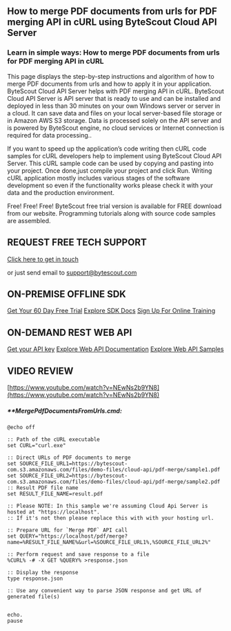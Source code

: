 ## How to merge PDF documents from urls for PDF merging API in cURL using ByteScout Cloud API Server

### Learn in simple ways: How to merge PDF documents from urls for PDF merging API in cURL

This page displays the step-by-step instructions and algorithm of how to merge PDF documents from urls and how to apply it in your application. ByteScout Cloud API Server helps with PDF merging API in cURL. ByteScout Cloud API Server is API server that is ready to use and can be installed and deployed in less than 30 minutes on your own Windows server or server in a cloud. It can save data and files on your local server-based file storage or in Amazon AWS S3 storage. Data is processed solely on the API server and is powered by ByteScout engine, no cloud services or Internet connection is required for data processing..

If you want to speed up the application’s code writing then cURL code samples for cURL developers help to implement using ByteScout Cloud API Server. This cURL sample code can be used by copying and pasting into your project. Once done,just compile your project and click Run. Writing cURL application mostly includes various stages of the software development so even if the functionality works please check it with your data and the production environment.

Free! Free! Free! ByteScout free trial version is available for FREE download from our website. Programming tutorials along with source code samples are assembled.

## REQUEST FREE TECH SUPPORT

[Click here to get in touch](https://bytescout.zendesk.com/hc/en-us/requests/new?subject=ByteScout%20Cloud%20API%20Server%20Question)

or just send email to [support@bytescout.com](mailto:support@bytescout.com?subject=ByteScout%20Cloud%20API%20Server%20Question) 

## ON-PREMISE OFFLINE SDK 

[Get Your 60 Day Free Trial](https://bytescout.com/download/web-installer?utm_source=github-readme)
[Explore SDK Docs](https://bytescout.com/documentation/index.html?utm_source=github-readme)
[Sign Up For Online Training](https://academy.bytescout.com/)


## ON-DEMAND REST WEB API

[Get your API key](https://pdf.co/documentation/api?utm_source=github-readme)
[Explore Web API Documentation](https://pdf.co/documentation/api?utm_source=github-readme)
[Explore Web API Samples](https://github.com/bytescout/ByteScout-SDK-SourceCode/tree/master/PDF.co%20Web%20API)

## VIDEO REVIEW

[https://www.youtube.com/watch?v=NEwNs2b9YN8](https://www.youtube.com/watch?v=NEwNs2b9YN8)




<!-- code block begin -->

##### ****MergePdfDocumentsFromUrls.cmd:**
    
```
@echo off

:: Path of the cURL executable
set CURL="curl.exe"

:: Direct URLs of PDF documents to merge
set SOURCE_FILE_URL1=https://bytescout-com.s3.amazonaws.com/files/demo-files/cloud-api/pdf-merge/sample1.pdf
set SOURCE_FILE_URL2=https://bytescout-com.s3.amazonaws.com/files/demo-files/cloud-api/pdf-merge/sample2.pdf
:: Result PDF file name
set RESULT_FILE_NAME=result.pdf

:: Please NOTE: In this sample we're assuming Cloud Api Server is hosted at "https://localhost". 
:: If it's not then please replace this with with your hosting url.

:: Prepare URL for `Merge PDF` API call
set QUERY="https://localhost/pdf/merge?name=%RESULT_FILE_NAME%&url=%SOURCE_FILE_URL1%,%SOURCE_FILE_URL2%"

:: Perform request and save response to a file
%CURL% -# -X GET %QUERY% >response.json

:: Display the response
type response.json

:: Use any convenient way to parse JSON response and get URL of generated file(s)


echo.
pause
```

<!-- code block end -->